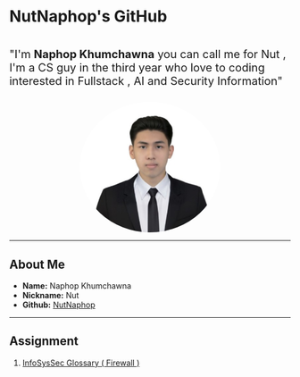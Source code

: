 # NutNaphop's GitHub

<div class='box' style="display : flex ; flex-direction : column ; gap : 5px ; justify-content : center ; align-items : center ; margin-bottom : 10px">
        <p style="font-size : 1.25rem">
                "I'm <b>Naphop Khumchawna</b> you can call me for Nut , 
                I'm a CS guy in the third year who love to coding interested in Fullstack , 
                AI and Security Information"
        </p>
        <img src="./img/IMG_3789.jpeg" style="width : 50% ; border-radius : 50% ; flex : 1" />
</div>
<!-- ![Naphop](./img/IMG_3789.jpeg) -->

---

## About Me

- **Name:** Naphop Khumchawna
- **Nickname:** Nut
- **Github:** [NutNaphop](https://github.com/NutNaphop)

---
## Assignment

1. [InfoSysSec Glossary ( Firewall )](https://nutnaphop.github.io/firewall)
